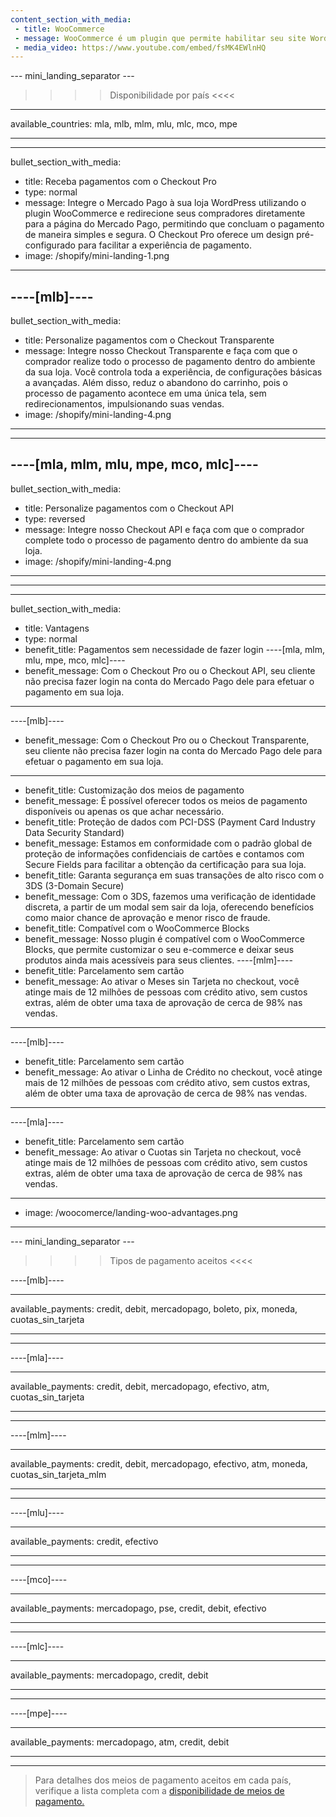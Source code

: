 ```yaml
---
content_section_with_media: 
 - title: WooCommerce
 - message: WooCommerce é um plugin que permite habilitar seu site WordPress para funcionar como uma loja virtual com a tranquilidade de oferecer aos compradores a possibilidade de efetuar pagamentos usando o Mercado Pago.
 - media_video: https://www.youtube.com/embed/fsMK4EWlnHQ
---
```


--- mini_landing_separator ---

>>>> Disponibilidade por país <<<<
---
available_countries: mla, mlb, mlm, mlu, mlc, mco, mpe

---

---
bullet_section_with_media: 
 - title: Receba pagamentos com o Checkout Pro
 - type: normal
 - message: Integre o Mercado Pago à sua loja WordPress utilizando o plugin WooCommerce e redirecione seus compradores diretamente para a página do Mercado Pago, permitindo que concluam o pagamento de maneira simples e segura. O Checkout Pro oferece um design pré-configurado para facilitar a experiência de pagamento.
 - image: /shopify/mini-landing-1.png
---

----[mlb]----
---
bullet_section_with_media: 
 - title: Personalize pagamentos com o Checkout Transparente
 - message: Integre nosso Checkout Transparente e faça com que o comprador realize todo o processo de pagamento dentro do ambiente da sua loja. Você controla toda a experiência, de configurações básicas a avançadas. Além disso, reduz o abandono do carrinho, pois o processo de pagamento acontece em uma única tela, sem redirecionamentos, impulsionando suas vendas.
 - image: /shopify/mini-landing-4.png
---
------------

----[mla, mlm, mlu, mpe, mco, mlc]----
---
bullet_section_with_media: 
 - title: Personalize pagamentos com o Checkout API
 - type: reversed
 - message: Integre nosso Checkout API e faça com que o comprador complete todo o processo de pagamento dentro do ambiente da sua loja.
 - image: /shopify/mini-landing-4.png
---
------------

---
bullet_section_with_media: 
 - title: Vantagens
 - type: normal
 - benefit_title: Pagamentos sem necessidade de fazer login
 ----[mla, mlm, mlu, mpe, mco, mlc]----
 - benefit_message: Com o Checkout Pro ou o Checkout API, seu cliente não precisa fazer login na conta do Mercado Pago dele para efetuar o pagamento em sua loja.

 ------------
  ----[mlb]----
 - benefit_message: Com o Checkout Pro ou o Checkout Transparente, seu cliente não precisa fazer login na conta do Mercado Pago dele para efetuar o pagamento em sua loja.

 ------------
 - benefit_title: Customização dos meios de pagamento
 - benefit_message: É possível oferecer todos os meios de pagamento disponíveis ou apenas os que achar necessário.
 - benefit_title: Proteção de dados com PCI-DSS (Payment Card Industry Data Security Standard)
 - benefit_message: Estamos em conformidade com o padrão global de proteção de informações confidenciais de cartões e contamos com Secure Fields para facilitar a obtenção da certificação para sua loja.
 - benefit_title: Garanta segurança em suas transações de alto risco com o 3DS (3-Domain Secure) 
 - benefit_message: Com o 3DS, fazemos uma verificação de identidade discreta, a partir de um modal sem sair da loja, oferecendo benefícios como maior chance de aprovação e menor risco de fraude.
 - benefit_title: Compatível com o WooCommerce Blocks
 - benefit_message: Nosso plugin é compatível com o WooCommerce Blocks, que permite customizar o seu e-commerce e deixar seus produtos ainda mais acessíveis para seus clientes. 
 ----[mlm]----
 - benefit_title: Parcelamento sem cartão
 - benefit_message: Ao ativar o Meses sin Tarjeta no checkout, você atinge mais de 12 milhões de pessoas com crédito ativo, sem custos extras, além de obter uma taxa de aprovação de cerca de 98% nas vendas.

 ------------
 ----[mlb]----
 - benefit_title: Parcelamento sem cartão
 - benefit_message: Ao ativar o Linha de Crédito no checkout, você atinge mais de 12 milhões de pessoas com crédito ativo, sem custos extras, além de obter uma taxa de aprovação de cerca de 98% nas vendas.

 ------------
  ----[mla]----
 - benefit_title: Parcelamento sem cartão
 - benefit_message: Ao ativar o Cuotas sin Tarjeta no checkout, você atinge mais de 12 milhões de pessoas com crédito ativo, sem custos extras, além de obter uma taxa de aprovação de cerca de 98% nas vendas.

 ------------
 - image: /woocomerce/landing-woo-advantages.png
---

--- mini_landing_separator ---

>>>> Tipos de pagamento aceitos <<<<

----[mlb]----

---
available_payments: credit, debit, mercadopago, boleto, pix, moneda, cuotas_sin_tarjeta

---
------------

----[mla]---- 

---
available_payments: credit, debit, mercadopago, efectivo, atm, cuotas_sin_tarjeta

----
------------

----[mlm]---- 

---
available_payments: credit, debit, mercadopago, efectivo, atm, moneda, cuotas_sin_tarjeta_mlm

----
------------

----[mlu]---- 

---
available_payments: credit, efectivo

----
------------

----[mco]---- 

---
available_payments: mercadopago, pse, credit, debit, efectivo

----
------------

----[mlc]---- 

---
available_payments: mercadopago, credit, debit

----
------------

----[mpe]---- 

---
available_payments: mercadopago, atm, credit, debit

----
------------
> Para detalhes dos meios de pagamento aceitos em cada país, verifique a lista completa com a [disponibilidade de meios de pagamento.](/developers/pt/docs/sales-processing/payment-methods)